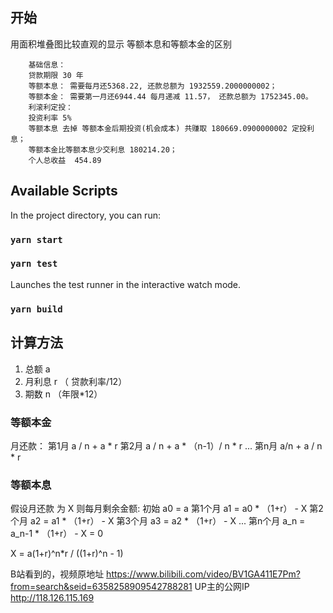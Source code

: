 ## 开始
用面积堆叠图比较直观的显示 等额本息和等额本金的区别
```
    基础信息：
    贷款期限 30 年 
    等额本息： 需要每月还5368.22, 还款总额为 1932559.2000000002；
    等额本金： 需要第一月还6944.44 每月递减 11.57， 还款总额为 1752345.00。
    利滚利定投：
    投资利率 5%
    等额本息 去掉 等额本金后期投资(机会成本) 共赚取 180669.0900000002 定投利息；
    等额本金比等额本息少交利息 180214.20；
    个人总收益  454.89
```

## Available Scripts

In the project directory, you can run:

### `yarn start`


### `yarn test`

Launches the test runner in the interactive watch mode.<br />

### `yarn build`

## 计算方法
1. 总额 a
2. 月利息 r （ 贷款利率/12）
3. 期数 n （年限*12） 
### 等额本金
 月还款：
   第1月 a / n + a * r
   第2月 a / n + a * （n-1）/ n * r
   ...
   第n月 a/n + a / n * r

### 等额本息
 假设月还款 为 X
 则每月剩余金额:
 初始 a0 = a
 第1个月 a1 = a0 * （1+r） - X
 第2个月  a2 = a1 * （1+r） - X 
 第3个月  a3 = a2 * （1+r） - X
 ...
 第n个月  a_n = a_n-1 * （1+r） - X = 0

 X = a(1+r)^n*r / ((1+r)^n - 1)
 
 B站看到的，视频原地址 https://www.bilibili.com/video/BV1GA411E7Pm?from=search&seid=6358258909542788281
 UP主的公网IP http://118.126.115.169
